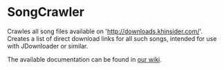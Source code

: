 # SongCrawler
Crawles all song files available on 'http://downloads.khinsider.com/'. Creates a list of direct download links for all such songs, intended for use with JDownloader or similar.

The available documentation can be found in [our wiki](https://github.com/ZabuzaW/SongCrawler/wiki).
